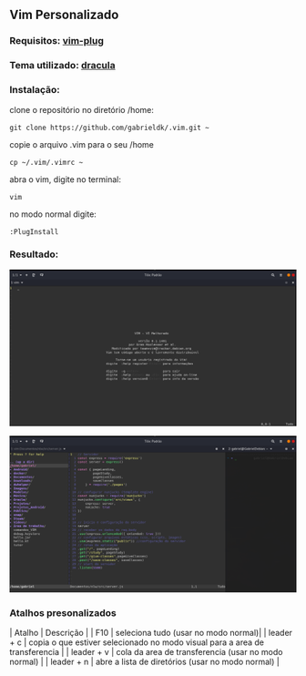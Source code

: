 ## Vim Personalizado

### Requisitos: [vim-plug](https://github.com/junegunn/vim-plug)

### Tema utilizado: [dracula](https://draculatheme.com/vim)

### Instalação:

clone o repositório no diretório /home:

```git
git clone https://github.com/gabrieldk/.vim.git ~
```
copie o arquivo .vim para o seu /home

```shell
cp ~/.vim/.vimrc ~
```

abra o vim, digite no terminal:

```shell
vim
```
no modo normal digite:

```vimscript
:PlugInstall
```

### Resultado:

![Tela inicial vim personalizado](img/vim_inicial.png)

![Tela com código](img/vim_src.png)

### Atalhos presonalizados

| Atalho | Descrição |
| F10 | seleciona tudo (usar no modo normal)|
| leader + c | copia o que estiver selecionado no modo visual para a area de transferencia |
| leader + v | cola da area de transferencia (usar no modo normal) |
| leader + n | abre a lista de diretórios (usar no modo normal) |
